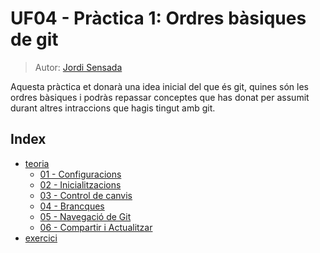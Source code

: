 # UF04 - Pràctica 1: Ordres bàsiques de git
> Autor: [Jordi Sensada](https://github.com/jsensada)

Aquesta pràctica et donarà una idea inicial del que és git, quines són les ordres bàsiques i podràs repassar conceptes que has donat per assumit durant altres intraccions que hagis tingut amb git.  

## Index
- [teoria](teoria)  
  - [01 - Configuracions](teria/01-configuracions.md)  
  - [02 - Inicialitzacions](teria/02-inicialitzacions.md)  
  - [03 - Control de canvis](teria/03-controlcanvis.md)  
  - [04 - Brancques](teria/04-branques.md)  
  - [05 - Navegació de Git](teria/05-navegacions.md)  
  - [06 - Compartir i Actualitzar ](teria/06-actualitzacions.md)  
- [exercici](exercici)  
